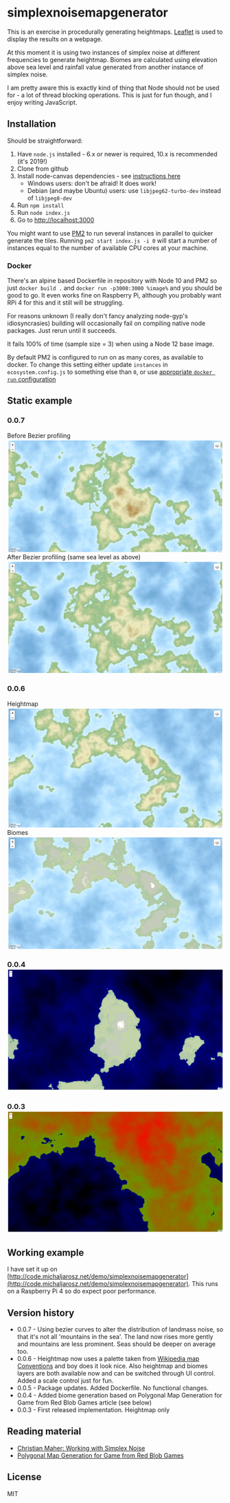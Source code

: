 # simplexnoisemapgenerator

This is an exercise in procedurally generating heightmaps. [Leaflet] is used to display the results on a webpage.

At this moment it is using two instances of simplex noise at different frequencies to generate heightmap. Biomes are calculated using elevation above sea level and rainfall value generated from another instance of simplex noise.

I am pretty aware this is exactly kind of thing that Node should not be used for - a lot of thread blocking operations. This is just for fun though, and I enjoy writing JavaScript.

## Installation

Should be straightforward:

1. Have `node.js` installed - 6.x or newer is required, 10.x is recommended (it's 2019!)
1. Clone from github
1. Install node-canvas dependencies - see [instructions here][node-canvas github]
   - Windows users: don't be afraid! It does work!
   - Debian (and maybe Ubuntu) users: use `libjpeg62-turbo-dev` instead of `libjpeg8-dev`
1. Run `npm install`
1. Run `node index.js`
1. Go to [http://localhost:3000](http://localhost:3000)

You might want to use [PM2] to run several instances in parallel to quicker generate the tiles. Running `pm2 start index.js -i 0` will start a number of instances equal to the number of available CPU cores at your machine.

### Docker

There's an alpine based Dockerfile in repository with Node 10 and PM2 so just `docker build .` and `docker run -p3000:3000 %image%` and you should be good to go. It even works fine on Raspberry Pi, although you probably want RPi 4 for this and it still will be struggling.

For reasons unknown (I really don't fancy analyzing node-gyp's idiosyncrasies) building will occasionally fail on compiling native node packages. Just rerun until it succeeds.

It fails 100% of time (sample size = 3) when using a Node 12 base image.

By default PM2 is configured to run on as many cores, as available to docker. To change this setting either update `instances` in `ecosystem.config.js` to something else than `0`, or use [appropriate `docker run` configuration][Docker RUN cpuset-constraint docs]

## Static example
### 0.0.7
  Before Bezier profiling ![Example of generated map from 0.0.6](doc/screenshot.0.0.7.before.png)
  After Bezier profiling (same sea level as above) ![Example of generated map from 0.0.7](doc/screenshot.0.0.7.after.png)
### 0.0.6 
  Heightmap ![Example of generated map from 0.0.6](doc/screenshot.0.0.6.heightmap.png)
  Biomes ![Example of generated map from 0.0.6](doc/screenshot.0.0.6.biomes.png)
### 0.0.4 ![Example of generated map from 0.0.4](doc/screenshot.0.0.4.png)
### 0.0.3 ![Example of generated map from 0.0.3](doc/screenshot.0.0.3.png)

## Working example

I have set it up on [http://code.michaljarosz.net/demo/simplexnoisemapgenerator](http://code.michaljarosz.net/demo/simplexnoisemapgenerator). This runs on a Raspberry Pi 4 so do expect poor performance.

## Version history

* 0.0.7 - Using bezier curves to alter the distribution of landmass noise, so that it's not all 'mountains in the sea'. 
The land now rises more gently and mountains are less prominent.
Seas should be deeper on average too. 
* 0.0.6 - Heightmap now uses a palette taken from [Wikipedia map Conventions] and boy does it look nice. 
Also heightmap and biomes layers are both available now and can be switched through UI control.
Added a scale control just for fun.
* 0.0.5 - Package updates. Added Dockerfile. No functional changes.
* 0.0.4 - Added biome generation based on Polygonal Map Generation for Game from Red Blob Games article (see below)
* 0.0.3 - First released implementation. Heightmap only

## Reading material

* [Christian Maher: Working with Simplex Noise](https://cmaher.github.io/posts/working-with-simplex-noise/)
* [Polygonal Map Generation for Game from Red Blob Games](http://www-cs-students.stanford.edu/~amitp/game-programming/polygon-map-generation/)

## License

MIT

[Docker RUN cpuset-constraint docs]: https://docs.docker.com/engine/reference/run/#cpuset-constraint
[Leaflet]: http://leafletjs.com/
[node-canvas github]: https://github.com/Automattic/node-canvas
[PM2]: http://pm2.keymetrics.io/
[Wikipedia map conventions]: https://en.wikipedia.org/wiki/Wikipedia:WikiProject_Maps#/media/File:Maps_template-en.svg
